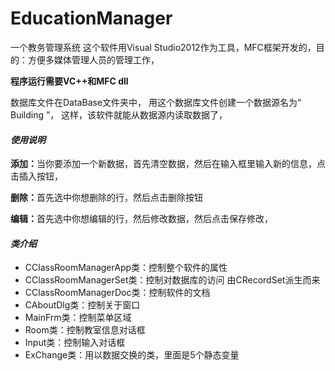 ﻿# EducationManager
一个教务管理系统
这个软件用Visual Studio2012作为工具，MFC框架开发的，目的：方便多媒体管理人员的管理工作，

<strong>程序运行需要VC++和MFC dll</strong>

<p>
数据库文件在DataBase文件夹中，
用这个数据库文件创建一个数据源名为“ Building ”，
这样，该软件就能从数据源内读取数据了，
</p>


<h4><em>使用说明</em></h4>
<p>
<b>添加：</b>当你要添加一个新数据，首先清空数据，然后在输入框里输入新的信息，点击插入按钮，
</p>
<p>
<b>删除：</b>首先选中你想删除的行，然后点击删除按钮
</p>
<p>
<b>编辑：</b>首先选中你想编辑的行，然后修改数据，然后点击保存修改，
</p>

<h4><em>类介绍</em></h4>
<p>
<ul>
  <li>CClassRoomManagerApp类：控制整个软件的属性</li>
  <li>CClassRoomManagerSet类：控制对数据库的访问    由CRecordSet派生而来</li>
  <li>CClassRoomManagerDoc类：控制软件的文档</li>
  <li>CAboutDlg类：控制关于窗口</li>
  <li>MainFrm类：控制菜单区域</li>
  <li>Room类：控制教室信息对话框</li>
  <li>Input类：控制输入对话框</li>
  <li>ExChange类：用以数据交换的类，里面是5个静态变量</li>
</ul>
</p>
